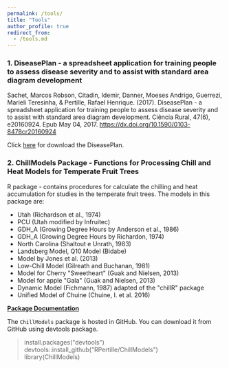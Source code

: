 ```yaml
---
permalink: /tools/
title: "Tools"
author_profile: true
redirect_from: 
  - /tools.md
---
```



### 1. DiseasePlan - a spreadsheet application for training people to assess disease severity and to assist with standard area diagram development

Sachet, Marcos Robson, Citadin, Idemir, Danner, Moeses Andrigo, Guerrezi, Marieli Teresinha, & Pertille, Rafael Henrique. (2017). DiseasePlan - a spreadsheet application for training people to assess disease severity and to assist with standard area diagram development. Ciência Rural, 47(6), e20160924. Epub May 04, 2017. <https://dx.doi.org/10.1590/0103-8478cr20160924>

Click [here](https://www.researchgate.net/publication/308948364_DiseasePlan_-_a_spreadsheet_application_for_training_people_to_assess_disease_severity_and_to_assist_with_standard_area_diagram_development_DownloadUnzip_Run_DiseasePlanxlsm) for download the DiseasePlan.


### 2. ChillModels Package - Functions for Processing Chill and Heat Models for Temperate Fruit Trees

R package - contains procedures for calculate the chilling and heat accumulation for studies in the temperate fruit trees. The models in this package are:
 - Utah (Richardson et al., 1974)  
 - PCU (Utah modified by Infruitec)  
 - GDH_A (Growing Degree Hours by Anderson et al., 1986)  
 - GDH_A (Growing Degree Hours by Richardon, 1974)  
 - North Carolina (Shaltout e Unrath, 1983)  
 - Landsberg Model, Q10 Model (Bidabe)  
 - Model by Jones et al. (2013)  
 - Low-Chill Model (Gilreath and Buchanan, 1981)  
 - Model for Cherry "Sweetheart" (Guak and Nielsen, 2013)  
 - Model for apple "Gala" (Guak and Nielsen, 2013)  
 - Dynamic Model (Fichmann, 1987) adapted of the "chillR" package  
 - Unified Model of Chuine (Chuine, I. et al. 2016)

[**Package Documentation**](https://rpertille.github.io/ChillModels/) 

The `ChillModels` package is hosted in GitHub. You can download it from GitHub using devtools package.


>install.packages("devtools")  
>devtools::install_github("RPertille/ChillModels")  
>library(ChillModels)

